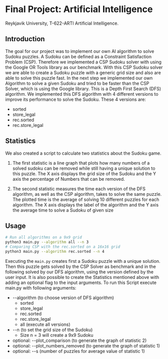 # Final Project: Artificial Intelligence
Reykjavik University, T-622-ARTI Artificial Intelligence.

## Introduction

The goal for our project was to implement our own AI algorithm to solve Sudoku puzzles.
A Sudoku can be defined as a Constraint Satisfaction Problem (CSP).
Therefore we implemented a CSP Sudoku solver with using the Google OR Tools library as our benchmark.
With this CSP Sudoku solver we are able to create a Sudoku puzzle with a generic grid size and also are able to solve this puzzle fast.
In the next step we implemented our own Algorithm to solve a given Sudoku and tried to be faster than the CSP Solver, which is using the Google library.
This is a Depth First Search (DFS) algorithm. We implemented this DFS algorithm with 4 different versions to improve its performance to solve the Sudoku.
These 4 versions are:
- sorted
- store_legal
- rec.sorted
- rec.store_legal

## Statistics

We also created a script to calculate two statistics about the Sudoku game.

1. The first statistic is a line graph that plots how many numbers of a solved sudoku can be removed while still having a unique solution to this puzzle.
The X axis displays the grid size of the Sudoku and the Y axis the percentage of Numbers that can be removed.

2. The second statistic measures the time each version of the DFS algorithm, as well as the CSP algorithm, takes to solve the same puzzle.
The plotted time is the average of solving 10 different puzzles for each algorithm.
The X axis displays the label of the algorithm and the Y axis the average time to solve a Sudoku of given size

## Usage

```bash
# Run all algorithms on a 9x9 grid
python3 main.py --algorithm all --n 3
# Comparing CSP with the rec.sorted on a 16x16 grid
python3 main.py --algorithm rec.sorted --n 4
```

Executing the `main.py` creates first a Sudoku puzzle with a unique solution. Then this puzzle gets solved by the CSP Solver as benchmark and in the following solved by our DFS algorithm, using the version defined by the user input.
It is also possible to create the Statistics mentioned above with adding an optional flag to the input arguments.
To run this Script execute main.py with following arguments:
* --algorithm (to choose version of DFS algorithm)
  * sorted 
  * store_legal 
  * rec.sorted 
  * rec.store_legal
  * all (execute all versions)
* --n (to set the grid size of the Sudoku)
  * Size n = 3 will create a 9x9 Sudoku
* optional: --plot_comparison (to generate the graph of statistic 2)
* optional: --plot_numbers_removed (to generate the graph of statistic 1)
* optional: --s (number of puzzles for average value of statistic 1)
